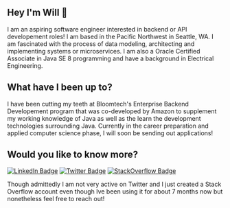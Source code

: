 ## Hey I'm Will 👋
I am an aspiring software engineer interested in backend or API developement roles! I am based in the Pacific Northwest in Seattle, WA. I am fascinated with the 
process of data modeling, architecting and implementing systems or microservices. I am also a Oracle Certified Associate in Java SE 8 programming and have a background 
in Electrical Engineering.

## What have I been up to? 
I have been cutting my teeth at Bloomtech's Enterprise Backend Developement program that was co-developed by Amazon to supplement my working knowledge of Java as well as 
the learn the development technologies surrounding Java. Currently in the career preparation and applied computer science phase, I will soon be sending out applications!

## Would you like to know more? 
[![LinkedIn Badge](https://img.shields.io/badge/LinkedIn-Profile-informational?style=flat&logo=linkedin&logoColor=white&color=0D76A8)](https://www.linkedin.com/in/williamkim76) 
[![Twitter Badge](https://img.shields.io/badge/Twitter-Profile-informational?style=flat&logo=twitter&logoColor=white&color=1CA2F1)](https://twitter.com/wilk_im)
[![StackOverflow Badge](https://img.shields.io/badge/Stack%20Overflow-Profile-informational?style=flat&logo=stack-overflow&logoColor=white&color=FE7A16)](https://stackoverflow.com/users/19312101/willkim76)

Though admittedly I am not very active on Twitter and I just created a Stack Overflow account even though Ive been using it for about 7 months now but nonetheless feel
free to reach out!


<!-- <img align="left" src="https://user-images.githubusercontent.com/92899817/144738213-88067883-f6b6-4a8a-909a-03df3936c722.png">
<div> 
 "The only true wisdom is knowing you know nothing." - Socrates
</div><br> -->
